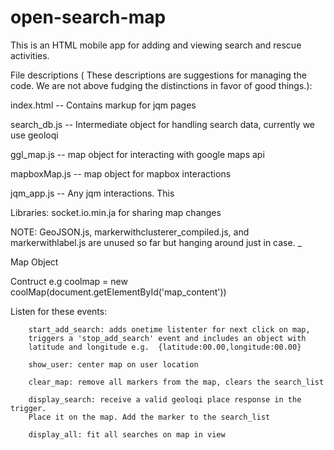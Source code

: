 open-search-map
===============

This is an HTML mobile app for adding and viewing search and rescue activities.


File descriptions (
These descriptions are suggestions for managing the code.  We are not above fudging the distinctions in favor of good things.):

index.html  --  Contains markup for jqm pages

search_db.js --  Intermediate object for handling search data, currently we use geoloqi

ggl_map.js -- map object for interacting with google maps api

mapboxMap.js -- map object for mapbox interactions

jqm_app.js -- Any jqm interactions.  This 


Libraries:
socket.io.min.ja for sharing map changes


NOTE:  GeoJSON.js, markerwithclusterer_compiled.js, and markerwithlabel.js are unused so far but hanging around just in case.
_


Map Object 

Contruct  e.g  coolmap = new coolMap(document.getElementById('map_content'))
    
Listen for these events:
    
        start_add_search: adds onetime listenter for next click on map, 
        triggers a 'stop_add_search' event and includes an object with
        latitude and longitude e.g.  {latitude:00.00,longitude:00.00}
        
        show_user: center map on user location
        
        clear_map: remove all markers from the map, clears the search_list
        
        display_search: receive a valid geoloqi place response in the trigger.  
        Place it on the map. Add the marker to the search_list
        
        display_all: fit all searches on map in view
        
        
        
        
        
            